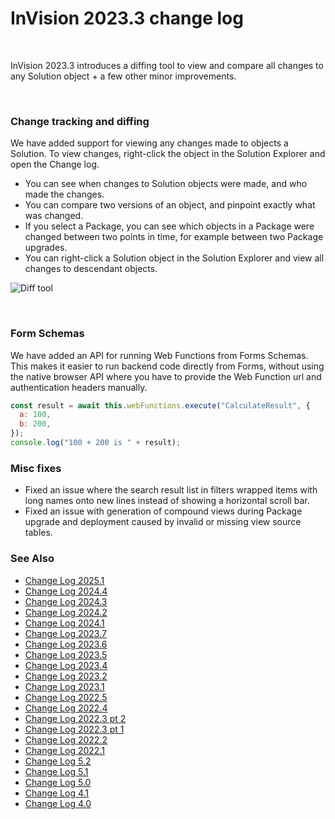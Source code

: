 

# InVision 2023.3 change log

<br/>

InVision 2023.3 introduces a diffing tool to view and compare all changes to any Solution object + a few other minor improvements.

<br/>

### Change tracking and diffing

We have added support for viewing any changes made to objects a Solution. To view changes, right-click the object in the Solution Explorer and open the Change log.

- You can see when changes to Solution objects were made, and who made the changes.
- You can compare two versions of an object, and pinpoint exactly what was changed.
- If you select a Package, you can see which objects in a Package were changed between two points in time, for example between two Package upgrades.
- You can right-click a Solution object in the Solution Explorer and view all changes to descendant objects.

![Diff tool](https://profitbasedocs.blob.core.windows.net/images/difflog.png)

<br/>

### Form Schemas

We have added an API for running Web Functions from Forms Schemas. This makes it easier to run backend code directly from Forms, without using the native browser API where you have to provide the Web Function url and authentication headers manually.

```javascript
const result = await this.webFunctions.execute("CalculateResult", {
  a: 100,
  b: 200,
});
console.log("100 + 200 is " + result);
```

### Misc fixes

- Fixed an issue where the search result list in filters wrapped items with long names onto new lines instead of showing a horizontal scroll bar.
- Fixed an issue with generation of compound views during Package upgrade and deployment caused by invalid or missing view source tables.

### See Also
- [Change Log 2025.1](changelog25_1.md)
- [Change Log 2024.4](changelog24_4.md)
- [Change Log 2024.3](changelog24_3.md)
- [Change Log 2024.2](changelog24_2.md)
- [Change Log 2024.1](changelog24_1.md)
- [Change Log 2023.7](changelog23_7.md)
- [Change Log 2023.6](changelog23_6.md)
- [Change Log 2023.5](changelog23_5.md)
- [Change Log 2023.4](changelog23_4.md)
- [Change Log 2023.2](changelog23_2.md)
- [Change Log 2023.1](changelog23_1.md)
- [Change Log 2022.5](changelog22_5.md)
- [Change Log 2022.4](changelog22_4.md)
- [Change Log 2022.3 pt 2](changelog22_3_2.md)
- [Change Log 2022.3 pt 1](changelog22_3_1.md)
- [Change Log 2022.2](changelog22_2.md)
- [Change Log 2022.1](changelog22_1.md)
- [Change Log 5.2](changelog52.md)
- [Change Log 5.1](changelog51.md)
- [Change Log 5.0](changelog5.md)
- [Change Log 4.1](changelog41.md)
- [Change Log 4.0](changelog40.md)

<br/>

